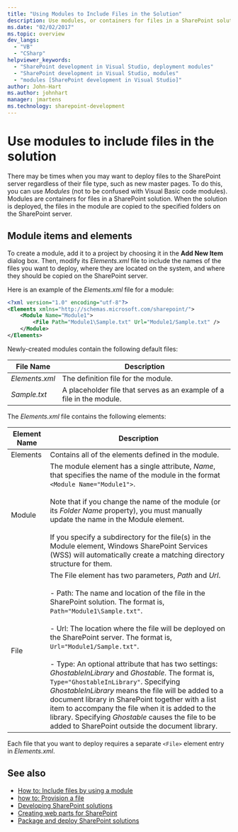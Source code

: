 ```yaml
---
title: "Using Modules to Include Files in the Solution"
description: Use modules, or containers for files in a SharePoint solution, to deploy files to the SharePoint server regardless of their file type (such as master pages).
ms.date: "02/02/2017"
ms.topic: overview
dev_langs:
  - "VB"
  - "CSharp"
helpviewer_keywords:
  - "SharePoint development in Visual Studio, deployment modules"
  - "SharePoint development in Visual Studio, modules"
  - "modules [SharePoint development in Visual Studio]"
author: John-Hart
ms.author: johnhart
manager: jmartens
ms.technology: sharepoint-development
---
```

# Use modules to include files in the solution

  There may be times when you may want to deploy files to the SharePoint server regardless of their file type, such as new master pages. To do this, you can use *Modules* (not to be confused with Visual Basic code modules). Modules are containers for files in a SharePoint solution. When the solution is deployed, the files in the module are copied to the specified folders on the SharePoint server.

## Module items and elements
 To create a module, add it to a project by choosing it in the **Add New Item** dialog box. Then, modify its *Elements.xml* file to include the names of the files you want to deploy, where they are located on the system, and where they should be copied on the SharePoint server.

 Here is an example of the *Elements.xml* file for a module:

```xml
<?xml version="1.0" encoding="utf-8"?>
<Elements xmlns="http://schemas.microsoft.com/sharepoint/">
    <Module Name="Module1">
        <File Path="Module1\Sample.txt" Url="Module1/Sample.txt" />
    </Module>
</Elements>

```

 Newly-created modules contain the following default files:

|File Name|Description|
|---------------|-----------------|
|*Elements.xml*|The definition file for the module.|
|*Sample.txt*|A placeholder file that serves as an example of a file in the module.|

 The *Elements.xml* file contains the following elements:

|Element Name|Description|
|------------------|-----------------|
|Elements|Contains all of the elements defined in the module.|
|Module|The module element has a single attribute, *Name*, that specifies the name of the module in the format `<Module Name="Module1">`.<br /><br /> Note that if you change the name of the module (or its *Folder Name* property), you must manually update the name in the Module element.<br /><br /> If you specify a subdirectory for the file(s) in the Module element, Windows SharePoint Services (WSS) will automatically create a matching directory structure for them.|
|File|The File element has two parameters, *Path* and *Url*.<br /><br /> - Path: The name and location of the file in the SharePoint solution. The format is, `Path="Module1\Sample.txt"`.<br /><br /> - Url: The location where the file will be deployed on the SharePoint server. The format is, `Url="Module1/Sample.txt"`.<br /><br /> - Type: An optional attribute that has two settings: *GhostableInLibrary* and *Ghostable*. The format is, `Type="GhostableInLibrary"`. Specifying *GhostableInLibrary* means the file will be added to a document library in SharePoint together with a list item to accompany the file when it is added to the library. Specifying *Ghostable* causes the file to be added to SharePoint outside the document library.|

 Each file that you want to deploy requires a separate `<File>` element entry in *Elements.xml*.

## See also
- [How to: Include files by using a module](../sharepoint/how-to-include-files-by-using-a-module.md)
- [how to: Provision a file](/previous-versions/office/developer/sharepoint-2010/ms441170(v=office.14))
- [Developing SharePoint solutions](../sharepoint/developing-sharepoint-solutions.md)
- [Creating web parts for SharePoint](../sharepoint/creating-web-parts-for-sharepoint.md)
- [Package and deploy SharePoint solutions](../sharepoint/packaging-and-deploying-sharepoint-solutions.md)
